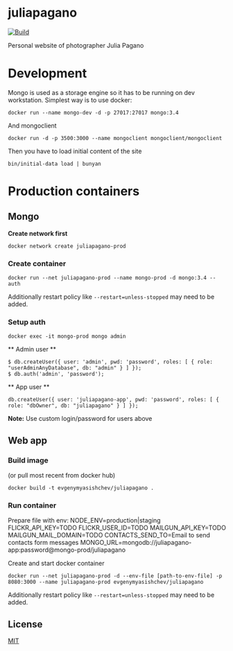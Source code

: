 # juliapagano

[![Build][travis-image]][travis-url]

Personal website of photographer Julia Pagano

# Development

Mongo is used as a storage engine so it has to be running on dev workstation.
Simplest way is to use docker:

```docker run --name mongo-dev -d -p 27017:27017 mongo:3.4```

And mongoclient

```docker run -d -p 3500:3000 --name mongoclient mongoclient/mongoclient```

Then you have to load initial content of the site

```bin/initial-data load | bunyan```

# Production containers

## Mongo

**Create network first**

```docker network create juliapagano-prod```

### Create container

```docker run --net juliapagano-prod --name mongo-prod -d mongo:3.4 --auth```

Additionally restart policy like ```--restart=unless-stopped``` may need to be added.

### Setup auth

```docker exec -it mongo-prod mongo admin```

** Admin user **

```
$ db.createUser({ user: 'admin', pwd: 'password', roles: [ { role: "userAdminAnyDatabase", db: "admin" } ] });
$ db.auth('admin', 'password');
```

** App user **

```db.createUser({ user: 'juliapagano-app', pwd: 'password', roles: [ { role: "dbOwner", db: "juliapagano" } ] });```

**Note:** Use custom login/password for users above


## Web app

### Build image

(or pull most recent from docker hub)

```docker build -t evgenymyasishchev/juliapagano .```

### Run container

Prepare file with env:
NODE_ENV=production|staging
FLICKR_API_KEY=TODO
FLICKR_USER_ID=TODO
MAILGUN_API_KEY=TODO
MAILGUN_MAIL_DOMAIN=TODO
CONTACTS_SEND_TO=Email to send contacts form messages
MONGO_URL=mongodb://juliapagano-app:password@mongo-prod/juliapagano

Create and start docker container

```docker run --net juliapagano-prod -d --env-file [path-to-env-file] -p 8080:3000 --name juliapagano-prod evgenymyasishchev/juliapagano```

Additionally restart policy like ```--restart=unless-stopped``` may need to be added.

## License

  [MIT](LICENSE)

[travis-image]: https://travis-ci.org/evgeny-myasishchev/juliapagano.svg?branch=master
[travis-url]: https://travis-ci.org/evgeny-myasishchev/juliapagano

